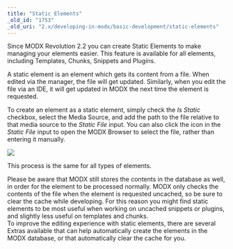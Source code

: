 ```yaml
---
title: "Static Elements"
_old_id: "1753"
_old_uri: "2.x/developing-in-modx/basic-development/static-elements"
---
```


Since MODX Revolution 2.2 you can create Static Elements to make managing your elements easier. This feature is available for all elements, including Templates, Chunks, Snippets and Plugins.

A static element is an element which gets its content from a file. When edited via the manager, the file will get updated. Similarly, when you edit the file via an IDE, it will get updated in MODX the next time the element is requested.

To create an element as a static element, simply check the _Is Static_ checkbox, select the Media Source, and add the path to the file relative to that media source to the _Static File_ input. You can also click the icon in the _Static File_ input to open the MODX Browser to select the file, rather than entering it manually.

![](/download/attachments/050decc19b4e3f704a1486c182d34271/static-template.png)

This process is the same for all types of elements.

<div class="info">Please be aware that MODX still stores the contents in the database as well, in order for the element to be processed normally. MODX only checks the contents of the file when the element is requested uncached, so be sure to clear the cache while developing. For this reason you might find static elements to be most useful when working on uncached snippets or plugins, and slightly less useful on templates and chunks. </div>To improve the editing experience with static elements, there are several Extras available that can help automatically create the elements in the MODX database, or that automatically clear the cache for you.